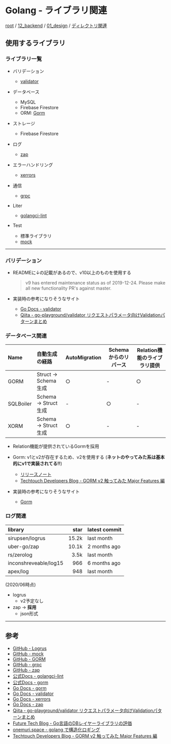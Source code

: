 # Golang - ライブラリ関連

[root](./../../../README.md) 
/ [12_backend](./../README.md) 
/ [01_design](./README.md) 
/ [ディレクトリ関連](./libraries-for-golang.md) 

## 使用するライブラリ

### ライブラリ一覧

* バリデーション
  * [validator](https://github.com/go-playground/validator)

* データベース
  * MySQL
  * Firebase Firestore
  * ORM: [Gorm](https://gorm.io/ja_JP/)

* ストレージ
  * Firebase Firestore

* ログ
  * [zap](https://github.com/uber-go/zap)

* エラーハンドリング
  * [xerrors](https://github.com/golang/xerrors)

* 通信
  * [grpc](https://github.com/grpc/grpc-go)

* Liter
  * [golangci-lint](https://golangci-lint.run/)

* Test
  * 標準ライブラリ
  * [mock](https://github.com/golang/mock)

---

### バリデーション

* READMEに↓の記載があるので、v10以上のものを使用する
  > v9 has entered maintenance status as of 2019-12-24. Please make all new functionality PR's against master.

* 実装時の参考になりそうなサイト
  * [Go Docs - validator](https://pkg.go.dev/github.com/go-playground/validator)
  * [Qiita - go-playground/validator リクエストパラメータ向けValidationパターンまとめ](https://qiita.com/RunEagler/items/ad79fc860c3689797ccc)

### データベース関連

|   Name    |    自動生成の経路    | AutoMigration | Schemaからのリバース | Relation機能のライブラリ提供 |
| :-------- | :------------------- | :------------ | -------------------- | ---------------------------- |
| GORM      | Struct -> Schema生成 | ○             | -                    | ○                            |
| SQLBoiler | Schema -> Struct生成 | -             | ○                    | -                            |
| XORM      | Schema -> Struct生成 | ○             | -                    | -                            |

* Relation機能が提供されているGormを採用

* Gorm: v1とv2が存在するため、v2を使用する (**ネットのやってみた系は基本的にv1で実装されてる!!**)
  * [リリースノート](https://gorm.io/docs/v2_release_note.html)
  * [Techtouch Developers Blog - GORM v2 触ってみた Major Features 編](https://tech.techtouch.jp/entry/gorm-v2#GORM-v2-%E3%83%AA%E3%83%AA%E3%83%BC%E3%82%B9%E3%83%8E%E3%83%BC%E3%83%88)

* 実装時の参考になりそうなサイト
  * [Gorm](https://gorm.io/ja_JP/)

### ログ関連

|        library        | star  | latest commit |
| :-------------------- | ----: | :------------ |
| sirupsen/logrus       | 15.2k | last month    |
| uber-go/zap           | 10.1k | 2 months ago  |
| rs/zerolog            |  3.5k | last month    |
| inconshreveable/log15 |   966 | 6 months ago  |
| apex/log              |   948 | last month    |

(2020/06時点)

* logrus
  * v2予定なし
* zap -> **採用**
  * json形式

---

## 参考

* [GitHub - Logrus](https://github.com/sirupsen/logrus)
* [GitHub - mock](https://github.com/golang/mock)
* [GitHub - GORM](https://github.com/go-gorm/gorm)
* [GitHub - grpc](https://github.com/grpc/grpc-go)
* [GitHub - zap](https://github.com/uber-go/zap)
* [公式Docs - golangci-lint](https://golangci-lint.run/)
* [公式Docs - gorm](https://gorm.io/ja_JP/)
* [Go Docs - gorm](https://pkg.go.dev/gorm.io/gorm)
* [Go Docs - validator](https://pkg.go.dev/github.com/go-playground/validator)
* [Go Docs - xerrors](https://pkg.go.dev/golang.org/x/xerrors)
* [Go Docs - zap](https://pkg.go.dev/go.uber.org/zap)
* [Qiita - go-playground/validator リクエストパラメータ向けValidationパターンまとめ](https://qiita.com/RunEagler/items/ad79fc860c3689797ccc)
* [Future Tech Blog - Go言語のDBレイヤーライブラリの評価](https://future-architect.github.io/articles/20190926/)
* [onemuri.space - golang で構造化ロギング](https://onemuri.space/note/4xhm6jmts/)
* [Techtouch Developers Blog - GORM v2 触ってみた Major Features 編](https://tech.techtouch.jp/entry/gorm-v2#GORM-v2-%E3%83%AA%E3%83%AA%E3%83%BC%E3%82%B9%E3%83%8E%E3%83%BC%E3%83%88)
